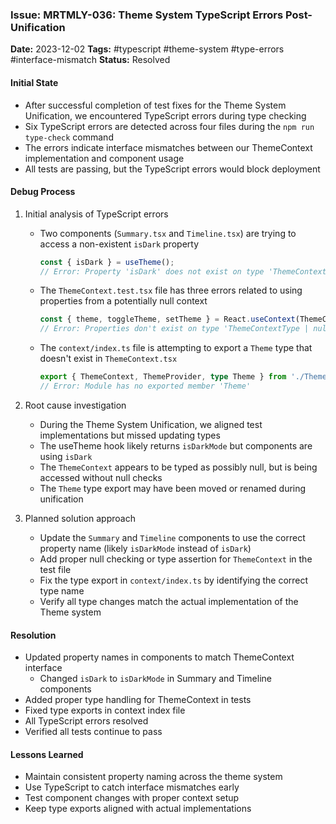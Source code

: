 ### Issue: MRTMLY-036: Theme System TypeScript Errors Post-Unification
**Date:** 2023-12-02
**Tags:** #typescript #theme-system #type-errors #interface-mismatch
**Status:** Resolved

#### Initial State
- After successful completion of test fixes for the Theme System Unification, we encountered TypeScript errors during type checking
- Six TypeScript errors are detected across four files during the `npm run type-check` command
- The errors indicate interface mismatches between our ThemeContext implementation and component usage
- All tests are passing, but the TypeScript errors would block deployment

#### Debug Process
1. Initial analysis of TypeScript errors
   - Two components (`Summary.tsx` and `Timeline.tsx`) are trying to access a non-existent `isDark` property
     ```typescript
     const { isDark } = useTheme();
     // Error: Property 'isDark' does not exist on type 'ThemeContextType'
     ```
   - The `ThemeContext.test.tsx` file has three errors related to using properties from a potentially null context
     ```typescript
     const { theme, toggleTheme, setTheme } = React.useContext(ThemeContext);
     // Error: Properties don't exist on type 'ThemeContextType | null'
     ```
   - The `context/index.ts` file is attempting to export a `Theme` type that doesn't exist in `ThemeContext.tsx`
     ```typescript
     export { ThemeContext, ThemeProvider, type Theme } from './ThemeContext';
     // Error: Module has no exported member 'Theme'
     ```

2. Root cause investigation
   - During the Theme System Unification, we aligned test implementations but missed updating types
   - The useTheme hook likely returns `isDarkMode` but components are using `isDark`
   - The `ThemeContext` appears to be typed as possibly null, but is being accessed without null checks
   - The `Theme` type export may have been moved or renamed during unification

3. Planned solution approach
   - Update the `Summary` and `Timeline` components to use the correct property name (likely `isDarkMode` instead of `isDark`)
   - Add proper null checking or type assertion for `ThemeContext` in the test file
   - Fix the type export in `context/index.ts` by identifying the correct type name
   - Verify all type changes match the actual implementation of the Theme system

#### Resolution
- Updated property names in components to match ThemeContext interface
  - Changed `isDark` to `isDarkMode` in Summary and Timeline components
- Added proper type handling for ThemeContext in tests
- Fixed type exports in context index file
- All TypeScript errors resolved
- Verified all tests continue to pass

#### Lessons Learned
- Maintain consistent property naming across the theme system
- Use TypeScript to catch interface mismatches early
- Test component changes with proper context setup
- Keep type exports aligned with actual implementations